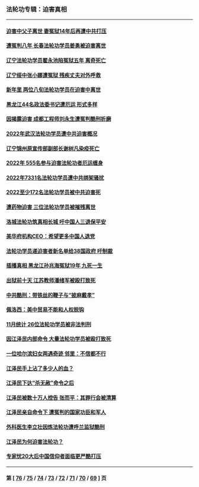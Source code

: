 ### 法轮功专辑：迫害真相
---
#### [迫害中父子离世 妻冤狱14年后再遭中共打压](../../pages/nf4379/n13920995.md?02040430) 
#### [遭冤判八年 长春法轮功学员姜勇被迫害离世](../../pages/nf4379/n13919478.md?02040430) 
#### [辽宁法轮功学员翟永池陷冤狱五年 离奇死亡](../../pages/nf4379/n13916049.md?02040430) 
#### [辽宁绥中张小娜遭冤狱 残疾丈夫对外呼救](../../pages/nf4379/n13915683.md?02040430) 
#### [新年里 两位八旬法轮功学员在迫害中离世](../../pages/nf4379/n13915319.md?02040430) 
#### [黑龙江44名政法委书记遭厄运 形式多样](../../pages/nf4379/n13909467.md?02040430) 
#### [因揭露迫害 成都工程师刘永生遭冤判酷刑折磨](../../pages/nf4379/n13907678.md?02040430) 
#### [2022年武汉法轮功学员遭中共迫害概况](../../pages/nf4379/n13906471.md?02040430) 
#### [辽宁锦州原宣传部副部长谢树凡染疫死亡](../../pages/nf4379/n13904044.md?02040430) 
#### [2022年 555名参与迫害法轮功者厄运缠身](../../pages/nf4379/n13903134.md?02040430) 
#### [2022年7331名法轮功学员遭中共绑架骚扰](../../pages/nf4379/n13901725.md?02040430) 
#### [2022至少172名法轮功学员被中共迫害死](../../pages/nf4379/n13900831.md?02040430) 
#### [遭药物迫害 三位法轮功学员被摧残离世](../../pages/nf4379/n13893822.md?02040430) 
#### [洛城法轮功筑真相长城 吁中国人三退保平安](../../pages/nf4379/n13892471.md?02040430) 
#### [美华府机构CEO：希望更多中国人退党](../../pages/nf4379/n13890897.md?02040430) 
#### [法轮功学员递迫害者新名单给38国政府 吁制裁](../../pages/nf4379/n13891149.md?02040430) 
#### [插播真相 黑龙江孙兆海冤狱19年 九死一生](../../pages/nf4379/n13889193.md?02040430) 
#### [出狱前十天 江苏教师潘绪军被殴打致死](../../pages/nf4379/n13888230.md?02040430) 
#### [中共酷刑：带铁丝的鞭子与“披麻戴孝”](../../pages/nf4379/n13887863.md?02040430) 
#### [佩洛西：美中贸易不能和人权脱钩](../../pages/nf4379/n13884884.md?02040430) 
#### [11月统计 26位法轮功学员被非法判刑](../../pages/nf4379/n13884724.md?02040430) 
#### [因江泽民内部命令 大量法轮功学员被殴打致死](../../pages/nf4379/n13877409.md?02040430) 
#### [一位哈尔滨妇女两遇奇迹 邻里：不信都不行](../../pages/nf4379/n13878017.md?02040430) 
#### [江泽民手上沾了多少人的血？](../../pages/nf4379/n13880318.md?02040430) 
#### [江泽民下达“杀无赦”命令之后](../../pages/nf4379/n13878084.md?02040430) 
#### [江泽民被数十万人控告 张而平：其罪行会被清算](../../pages/nf4379/n13878074.md?02040430) 
#### [江泽民亲自命令下 遭冤判的国家功臣和军人](../../pages/nf4379/n13876685.md?02040430) 
#### [外科医生李立壮因炼法轮功遭呼兰监狱酷刑](../../pages/nf4379/n13875403.md?02040430) 
#### [江泽民为何迫害法轮功？](../../pages/nf4379/n13876324.md?02040430) 
#### [专家忧20大后中国信仰者面临更严酷打压](../../pages/nf4379/n13874993.md?02040430) 

---
#### 第 [ [76](./76.md?02040430) / [75](./75.md?02040430) / [74](./74.md?02040430) / [73](./73.md?02040430) / [72](./72.md?02040430) / [71](./71.md?02040430) / [70](./70.md?02040430) / [69](./69.md?02040430) ] 页
